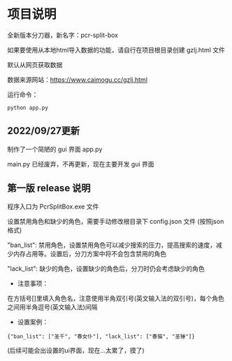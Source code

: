 # 项目说明

全新版本分刀器，新名字：pcr-split-box

如果要使用从本地html导入数据的功能，请自行在项目根目录创建 gzlj.html 文件

默认从网页获取数据

数据来源网站：https://www.caimogu.cc/gzlj.html

运行命令：

```
python app.py
```

## 2022/09/27更新

制作了一个简陋的 gui 界面 app.py

main.py 已经废弃，不再更新，现在主要开发 gui 界面

## 第一版 release 说明

程序入口为 PcrSplitBox.exe 文件

设置禁用角色和缺少的角色，需要手动修改根目录下 config.json 文件 (按照json格式)

"ban_list": 禁用角色，设置禁用角色可以减少搜索的压力，提高搜索的速度，减少内存占用等。设置后，分刀方案中将不会包含禁用的角色

"lack_list": 缺少的角色，设置缺少的角色后，分刀时仍会考虑缺少的角色

* 注意事项：

在方括号[]里填入角色名，注意使用半角双引号(英文输入法的双引号)，每个角色之间用半角逗号(英文输入法)间隔

* 设置案例：

```
{"ban_list": ["圣千", "春女仆"], "lack_list": ["春猫", "圣锤"]}
```

(后续可能会出设置的ui界面，现在...太累了，摸了)
